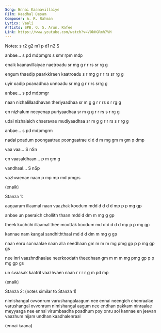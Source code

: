 ```yaml
---
Song: Ennai Kaanavillaiye
Film: Kaadhal Desam
Composer: A. R. Rahman
Lyrics: Vaali
Artists: SPB, O. S. Arun, Rafee
Link: https://www.youtube.com/watch?v=VOkHGRmh7VM
---
```

Notes: s r2 g2 m1 p d1 n2 S


anbae...
s pd mdpmgrs  s smr rpm mdp

enaik kaanavillaiyae naetroadu 
sr    mg g r  r  rs  sr  rg g

engum thaedip paarkkiraen kaatroadu
s r   mg  g   r    r rs   sr  rg g

uyir oadip poanadhoa unnoadu
sr   mg g  r  r rs   srrg g

anbae...
s pd mdpmgr

naan nizhalillaadhavan theriyaadhaa
sr   m g  g  r  r  rs  s  r rg g

en nizhalum neeyenap puriyaadhaa
sr m g  g   r  r rs  s r rg g

udal nizhalaich chaeravae mudiyaadhaa
sr   m g  g     r   r rs  s r rg g

anbae...
s pd mdpmgrm

nadai poadum poongaatrae poongaatrae
d d   d  m   mg  gm  m   gm  p   dmp

vaa vaa...
S   nSn

en vaasaldhaan...
p  m  gm g

vandhaal...
S   nSp

vazhvaenae naan
p   mp mp  md pmgrs

(enaik)


Stanza 1:

aagaaram illaamal naan vaazhak koodum
mdd  d   d d  d   mp   p  p    mg gp

anbae un paeraich chollith thaan
mdd   d  dm m     mg  g    gp

theek kuchchi illaamal thee moottak koodum
md    d   d   d d  d   mp   p  p    mg gp

kannae nam kangal sandhiththaal
md d   d   dm m   mg g    gp

naan enru sonnaalae naan alla needhaan
gm   m m  m  mg pmg gp   p p  mg gp gs

nee inri vaazhndhaalae neerkoodath theedhaan
gm  m m  m     mg  pmg gp  p  p    mg gp gs

un svaasak kaatril vaazhvaen naan
r  r   r   r   g   m    pd   mp

(enaik)


Stanza 2: (notes similar to Stanza 1)

nimishangal ovvonrum varushangalaagum
nee ennai neengich chenraalae
varushangal ovvonrum nimishangal aagum
nee endhan pakkam ninraalae
meyyaaga nee ennai virumbaadha poadhum
poy onru sol kannae en jeevan vaazhum
nijam undhan kaadhalenraal

(ennai kaana)
